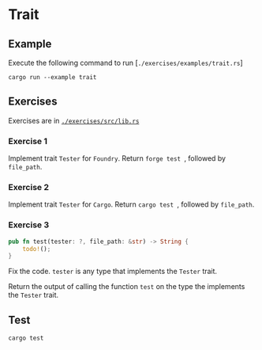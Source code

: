# Trait

## Example

Execute the following command to run [`./exercises/examples/trait.rs`]

```shell
cargo run --example trait
```

## Exercises

Exercises are in [`./exercises/src/lib.rs`](./exercises/src/lib.rs)

### Exercise 1

Implement trait `Tester` for `Foundry`. Return `forge test `, followed by `file_path`.

### Exercise 2

Implement trait `Tester` for `Cargo`. Return `cargo test `, followed by `file_path`.

### Exercise 3

```rust
pub fn test(tester: ?, file_path: &str) -> String {
    todo!();
}
```

Fix the code. `tester` is any type that implements the `Tester` trait.

Return the output of calling the function `test` on the type the implements the `Tester` trait.

## Test

```shell
cargo test
```
